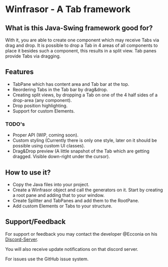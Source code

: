 # Winfrasor - A Tab framework

## What is this Java-Swing framework good for?

With it, you are able to create one component which may receive Tabs via drag and drop.
It is possible to drop a Tab in 4 areas of all components to place it besides such a component, this results in a split view. Tab panes provide Tabs via dragging.

## Features

* TabPane which has content area and Tab bar at the top.
* Reordering Tabs in the Tab bar by drag&drop.
* Creating split views, by dropping a Tab on one of the 4 half sides of a drop-area (any component).
* Drop position highlighting.
* Support for custom Elements.

### TODO's

* Proper API (WIP, coming soon).
* Custom styling (Currently there is only one style, later on it should be possible using custom UI classes).
* Drag&Drop preview (A little snapshot of the Tab which are getting dragged. Visible down-right under the cursor).

## How to use it?

* Copy the Java files into your project.
* Create a Winfrasor object and call the generators on it. Start by creating a root pane and adding that to your window.
* Create Splitter and TabPanes and add them to the RootPane.
* Add custom Elements or Tabs to your structure.

## Support/Feedback

For support or feedback you may contact the developer @Ecconia on his [Discord-Server](https://discord.gg/PEzSDj).

You will also receive update notifications on that discord server.

For issues use the GitHub issue system.
